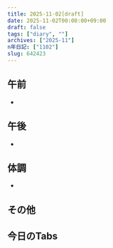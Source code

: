 ```yaml
---
title: 2025-11-02[draft]
date: 2025-11-02T00:00:00+09:00
draft: false
tags: ["diary", ""]
archives: ["2025-11"]
n年日記: ["1102"]
slug: 642423
---
```

## 午前
- 
## 午後
- 
## 体調
- 
## その他
## 今日のTabs